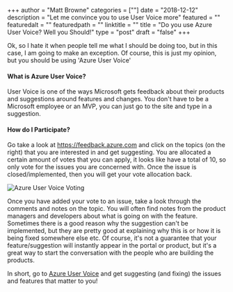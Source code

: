 +++
author = "Matt Browne"
categories = [""]
date = "2018-12-12"
description = "Let me convince you to use User Voice more"
featured = ""
featuredalt = ""
featuredpath = ""
linktitle = ""
title = "Do you use Azure User Voice?  Well you Should!"
type = "post"
draft = "false"
+++

Ok, so I hate it when people tell me what I should be doing too, but in this case, I am going to make an exception.  Of course, this is just my opinion, but you should be using 'Azure User Voice'

#### What is Azure User Voice?

User Voice is one of the ways Microsoft gets feedback about their products and suggestions around features and changes.  You don't have to be a Microsoft employee or an MVP, you can just go to the site and type in a suggestion.

#### How do I Participate?

Go take a look at https://feedback.azure.com and click on the topics (on the right) that you are interested in and get suggesting.  You are allocated a certain amount of votes that you can apply, it looks like have a total of 10, so only vote for the issues you are concerned with.  Once the issue is closed/implemented, then you will get your vote allocation back. 

![Azure User Voice Voting](/img/2018/12/UserVoice_01.gif "User Voice")

Once you have added your vote to an issue, take a look through the comments and notes on the topic.  You will often find notes from the product managers and developers about what is going on with the feature.  Sometimes there is a good reason why the suggestion can't be implemented, but they are pretty good at explaining why this is or how it is being fixed somewhere else etc.  Of course, it's not a guarantee that your feature/suggestion will instantly appear in the portal or product, but it's a great way to start the conversation with the people who are building the products.

In short, go to [Azure User Voice](https://feedback.azure.com) and get suggesting (and fixing) the issues and features that matter to you!